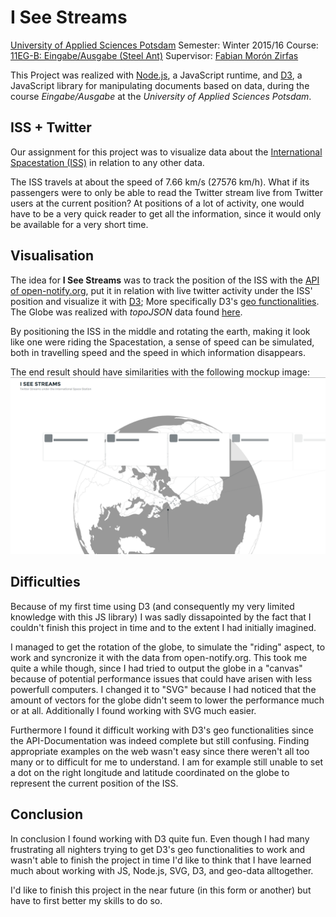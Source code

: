 # I See Streams

[University of Applied Sciences Potsdam](http://www.fh-potsdam.de/)
Semester: Winter 2015/16
Course: [11EG-B: Eingabe/Ausgabe (Steel Ant)](https://incom.org/workspace/6176)
Supervisor: [Fabian Morón Zirfas](https://fhp.incom.org/profil/270)

This Project was realized with [Node.js](https://nodejs.org/), a JavaScript runtime, and [D3](http://d3js.org/), a JavaScript library for manipulating documents based on data, during the course *Eingabe/Ausgabe* at the *University of Applied Sciences Potsdam*.

## ISS + Twitter
Our assignment for this project was to visualize data about the [International Spacestation (ISS)](https://www.nasa.gov/mission_pages/station/main/index.html) in relation to any other data.

The ISS travels at about the speed of 7.66 km/s (27576 km/h).
What if its passengers were to only be able to read the Twitter stream live from Twitter users at the current position? 
At positions of a lot of activity, one would have to be a very quick reader to get all the information, since it would only be available for a very short time.

## Visualisation
The idea for **I See Streams** was to track the position of the ISS with the [API of open-notify.org](http://open-notify.org/Open-Notify-API/), put it in relation with live twitter activity under the ISS' position and visualize it with [D3](http://d3js.org/); More specifically D3's [geo functionalities](https://github.com/mbostock/d3/wiki/Geo).
The Globe was realized with *topoJSON* data found [here](https://github.com/mbostock/topojson/wiki/Gallery).

By positioning the ISS in the middle and rotating the earth, making it look like one were riding the Spacestation, a sense of speed can be simulated, both in travelling speed and the speed in which information disappears.

The end result should have similarities with the following mockup image:
![I-See-Streams-Mockup](public/assets/img/i-see-streams.png)

## Difficulties
Because of my first time using D3 (and consequently my very limited knowledge with this JS library) I was sadly dissapointed by the fact that I couldn't finish this project in time and to the extent I had initially imagined.

I managed to get the rotation of the globe, to simulate the "riding" aspect, to work and syncronize it with the data from open-notify.org. This took me quite a while though, since I had tried to output the globe in a "canvas" because of potential performance issues that could have arisen with less powerfull computers. I changed it to "SVG" because I had noticed that the amount of vectors for the globe didn't seem to lower the performance much or at all. Additionally I found working with SVG much easier.

Furthermore I found it difficult working with D3's geo functionalities since the API-Documentation was indeed complete but still confusing. Finding appropriate examples on the web wasn't easy since there weren't all too many or to difficult for me to understand. I am for example still unable to set a dot on the right longitude and latitude coordinated on the globe to represent the current position of the ISS.

## Conclusion
In conclusion I found working with D3 quite fun. 
Even though I had many frustrating all nighters trying to get D3's geo functionalities to work and wasn't able to finish the project in time I'd like to think that I have learned much about working with JS, Node.js, SVG, D3, and geo-data alltogether.

I'd like to finish this project in the near future (in this form or another) but have to first better my skills to do so.